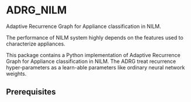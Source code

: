 # ADRG_NILM
Adaptive Recurrence Graph for Appliance classification in NILM.

The  performance of  NILM  system  highly  depends  on  the  features  used  to characterize  appliances. 

This package contains a Python implementation of Adaptive Recurrence Graph for Appliance classification in NILM. The ADRG  treat  recurrence hyper-parameters  as a learn-able parameters like ordinary neural network weights.


## Prerequisites
